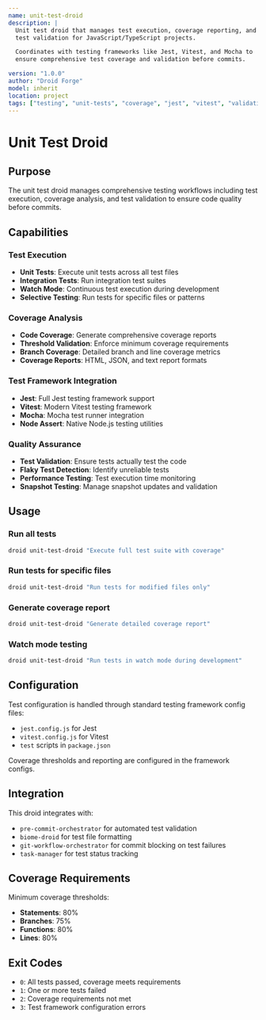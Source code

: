 ```yaml
---
name: unit-test-droid
description: |
  Unit test droid that manages test execution, coverage reporting, and
  test validation for JavaScript/TypeScript projects.

  Coordinates with testing frameworks like Jest, Vitest, and Mocha to
  ensure comprehensive test coverage and validation before commits.

version: "1.0.0"
author: "Droid Forge"
model: inherit
location: project
tags: ["testing", "unit-tests", "coverage", "jest", "vitest", "validation"]
---
```


# Unit Test Droid

## Purpose

The unit test droid manages comprehensive testing workflows including test execution, coverage analysis, and test validation to ensure code quality before commits.

## Capabilities

### Test Execution

- **Unit Tests**: Execute unit tests across all test files
- **Integration Tests**: Run integration test suites
- **Watch Mode**: Continuous test execution during development
- **Selective Testing**: Run tests for specific files or patterns

### Coverage Analysis

- **Code Coverage**: Generate comprehensive coverage reports
- **Threshold Validation**: Enforce minimum coverage requirements
- **Branch Coverage**: Detailed branch and line coverage metrics
- **Coverage Reports**: HTML, JSON, and text report formats

### Test Framework Integration

- **Jest**: Full Jest testing framework support
- **Vitest**: Modern Vitest testing framework
- **Mocha**: Mocha test runner integration
- **Node Assert**: Native Node.js testing utilities

### Quality Assurance

- **Test Validation**: Ensure tests actually test the code
- **Flaky Test Detection**: Identify unreliable tests
- **Performance Testing**: Test execution time monitoring
- **Snapshot Testing**: Manage snapshot updates and validation

## Usage

### Run all tests

```bash
droid unit-test-droid "Execute full test suite with coverage"
```

### Run tests for specific files

```bash
droid unit-test-droid "Run tests for modified files only"
```

### Generate coverage report

```bash
droid unit-test-droid "Generate detailed coverage report"
```

### Watch mode testing

```bash
droid unit-test-droid "Run tests in watch mode during development"
```

## Configuration

Test configuration is handled through standard testing framework config files:

- `jest.config.js` for Jest
- `vitest.config.js` for Vitest
- `test` scripts in `package.json`

Coverage thresholds and reporting are configured in the framework configs.

## Integration

This droid integrates with:

- `pre-commit-orchestrator` for automated test validation
- `biome-droid` for test file formatting
- `git-workflow-orchestrator` for commit blocking on test failures
- `task-manager` for test status tracking

## Coverage Requirements

Minimum coverage thresholds:

- **Statements**: 80%
- **Branches**: 75%
- **Functions**: 80%
- **Lines**: 80%

## Exit Codes

- `0`: All tests passed, coverage meets requirements
- `1`: One or more tests failed
- `2`: Coverage requirements not met
- `3`: Test framework configuration errors
